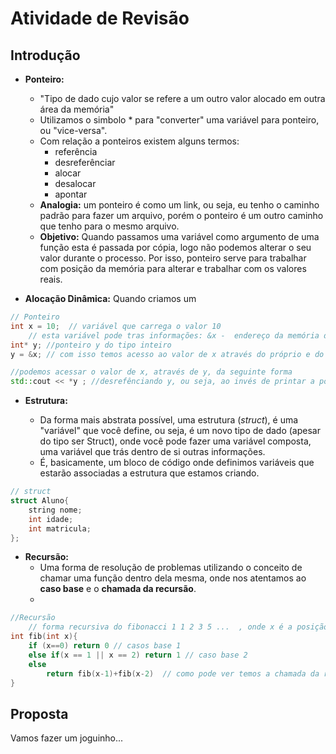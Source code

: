 # Atividade de Revisão

## Introdução


* **Ponteiro:**

    - "Tipo de dado cujo valor se refere a um outro valor alocado em outra área da memória"
    - Utilizamos o simbolo * para "converter" uma variável para ponteiro, ou "vice-versa".
    - Com relação a ponteiros existem alguns termos:
        - referência
        - desreferênciar
        - alocar
        - desalocar
        - apontar        
    - **Analogia:** um ponteiro é como um link, ou seja, eu tenho o caminho padrão para fazer um arquivo, porém o ponteiro é um outro caminho que tenho para o mesmo arquivo.
    - **Objetivo:**
Quando passamos uma variável como argumento de uma função esta é passada por cópia, logo não podemos alterar o seu valor durante o processo. Por isso, ponteiro serve para trabalhar com posição da memória para alterar e trabalhar com os valores reais.
- **Alocação Dinâmica:** Quando criamos um 
    
~~~c++
// Ponteiro
int x = 10;  // variável que carrega o valor 10
    // esta variável pode tras informações: &x -  endereço da memória de x
int* y; //ponteiro y do tipo inteiro
y = &x; // com isso temos acesso ao valor de x através do próprio e do y. 

//podemos acessar o valor de x, através de y, da seguinte forma 
std::cout << *y ; //desrefênciando y, ou seja, ao invés de printar a posição na memória, temos o valor que essa posição carrega. 
~~~

* **Estrutura:**

    - Da forma mais abstrata possível, uma estrutura (*struct*), é uma "variável" que você define, ou seja, é um novo tipo de dado (apesar do tipo ser Struct), onde você pode fazer uma variável composta, uma variável que trás dentro de si outras informações.
    - É, basicamente, um bloco de código onde definimos variáveis que estarão associadas a estrutura que estamos criando.

~~~c++
// struct
struct Aluno{
    string nome;
    int idade;
    int matricula;
};
~~~
* **Recursão:**
    - Uma forma de resolução de problemas utilizando o conceito de chamar uma função dentro dela mesma, onde nos atentamos ao **caso base** e o **chamada da recursão**.
    -   
~~~c++
//Recursão
    // forma recursiva do fibonacci 1 1 2 3 5 ...  , onde x é a posição na sequencia
int fib(int x){
    if (x==0) return 0 // casos base 1
    else if(x == 1 || x == 2) return 1 // caso base 2
    else
        return fib(x-1)+fib(x-2)  // como pode ver temos a chamada da recursão e o(s) caso(s) base
}
~~~

## Proposta

Vamos fazer um joguinho...

